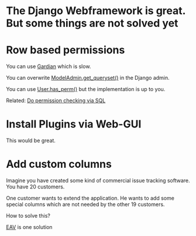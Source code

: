 # The Django Webframework is great. But some things are not solved yet

# Row based permissions

You can use [Gardian](https://django-guardian.readthedocs.io/en/stable/) which is slow.

You can overwrite [ModelAdmin.get_queryset()](https://docs.djangoproject.com/en/3.1/ref/contrib/admin/#django.contrib.admin.ModelAdmin.get_queryset) in the Django admin.

You can use [User.has_perm()](https://docs.djangoproject.com/en/3.1/ref/contrib/auth/#django.contrib.auth.models.User.has_perm) but the implementation is up to you.

Related: [Do permission checking via SQL](https://github.com/guettli/programming-guidelines#do-permission-checking-via-sql)

# Install Plugins via Web-GUI

This would be great.

# Add custom columns

Imagine you have created some kind of commercial issue tracking software. You have 20 customers.

One customer wants to extend the application. He wants to add some special columns which are not needed
by the other 19 customers.

How to solve this?

[EAV](https://en.wikipedia.org/wiki/Entity%E2%80%93attribute%E2%80%93value_model) is one solution
